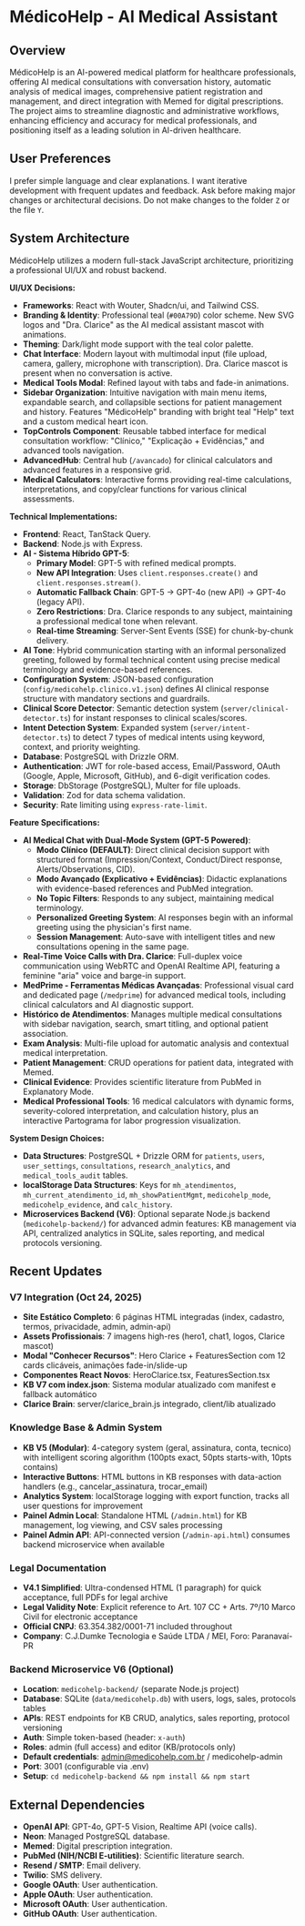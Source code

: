 # MédicoHelp - AI Medical Assistant

## Overview
MédicoHelp is an AI-powered medical platform for healthcare professionals, offering AI medical consultations with conversation history, automatic analysis of medical images, comprehensive patient registration and management, and direct integration with Memed for digital prescriptions. The project aims to streamline diagnostic and administrative workflows, enhancing efficiency and accuracy for medical professionals, and positioning itself as a leading solution in AI-driven healthcare.

## User Preferences
I prefer simple language and clear explanations. I want iterative development with frequent updates and feedback. Ask before making major changes or architectural decisions. Do not make changes to the folder `Z` or the file `Y`.

## System Architecture

MédicoHelp utilizes a modern full-stack JavaScript architecture, prioritizing a professional UI/UX and robust backend.

**UI/UX Decisions:**
-   **Frameworks**: React with Wouter, Shadcn/ui, and Tailwind CSS.
-   **Branding & Identity**: Professional teal (`#00A79D`) color scheme. New SVG logos and "Dra. Clarice" as the AI medical assistant mascot with animations.
-   **Theming**: Dark/light mode support with the teal color palette.
-   **Chat Interface**: Modern layout with multimodal input (file upload, camera, gallery, microphone with transcription). Dra. Clarice mascot is present when no conversation is active.
-   **Medical Tools Modal**: Refined layout with tabs and fade-in animations.
-   **Sidebar Organization**: Intuitive navigation with main menu items, expandable search, and collapsible sections for patient management and history. Features "MédicoHelp" branding with bright teal "Help" text and a custom medical heart icon.
-   **TopControls Component**: Reusable tabbed interface for medical consultation workflow: "Clínico," "Explicação + Evidências," and advanced tools navigation.
-   **AdvancedHub**: Central hub (`/avancado`) for clinical calculators and advanced features in a responsive grid.
-   **Medical Calculators**: Interactive forms providing real-time calculations, interpretations, and copy/clear functions for various clinical assessments.

**Technical Implementations:**
-   **Frontend**: React, TanStack Query.
-   **Backend**: Node.js with Express.
-   **AI - Sistema Híbrido GPT-5**:
    -   **Primary Model**: GPT-5 with refined medical prompts.
    -   **New API Integration**: Uses `client.responses.create()` and `client.responses.stream()`.
    -   **Automatic Fallback Chain**: GPT-5 → GPT-4o (new API) → GPT-4o (legacy API).
    -   **Zero Restrictions**: Dra. Clarice responds to any subject, maintaining a professional medical tone when relevant.
    -   **Real-time Streaming**: Server-Sent Events (SSE) for chunk-by-chunk delivery.
-   **AI Tone**: Hybrid communication starting with an informal personalized greeting, followed by formal technical content using precise medical terminology and evidence-based references.
-   **Configuration System**: JSON-based configuration (`config/medicohelp.clinico.v1.json`) defines AI clinical response structure with mandatory sections and guardrails.
-   **Clinical Score Detector**: Semantic detection system (`server/clinical-detector.ts`) for instant responses to clinical scales/scores.
-   **Intent Detection System**: Expanded system (`server/intent-detector.ts`) to detect 7 types of medical intents using keyword, context, and priority weighting.
-   **Database**: PostgreSQL with Drizzle ORM.
-   **Authentication**: JWT for role-based access, Email/Password, OAuth (Google, Apple, Microsoft, GitHub), and 6-digit verification codes.
-   **Storage**: DbStorage (PostgreSQL), Multer for file uploads.
-   **Validation**: Zod for data schema validation.
-   **Security**: Rate limiting using `express-rate-limit`.

**Feature Specifications:**
-   **AI Medical Chat with Dual-Mode System (GPT-5 Powered)**:
    -   **Modo Clínico (DEFAULT)**: Direct clinical decision support with structured format (Impression/Context, Conduct/Direct response, Alerts/Observations, CID).
    -   **Modo Avançado (Explicativo + Evidências)**: Didactic explanations with evidence-based references and PubMed integration.
    -   **No Topic Filters**: Responds to any subject, maintaining medical terminology.
    -   **Personalized Greeting System**: AI responses begin with an informal greeting using the physician's first name.
    -   **Session Management**: Auto-save with intelligent titles and new consultations opening in the same page.
-   **Real-Time Voice Calls with Dra. Clarice**: Full-duplex voice communication using WebRTC and OpenAI Realtime API, featuring a feminine "aria" voice and barge-in support.
-   **MedPrime - Ferramentas Médicas Avançadas**: Professional visual card and dedicated page (`/medprime`) for advanced medical tools, including clinical calculators and AI diagnostic support.
-   **Histórico de Atendimentos**: Manages multiple medical consultations with sidebar navigation, search, smart titling, and optional patient association.
-   **Exam Analysis**: Multi-file upload for automatic analysis and contextual medical interpretation.
-   **Patient Management**: CRUD operations for patient data, integrated with Memed.
-   **Clinical Evidence**: Provides scientific literature from PubMed in Explanatory Mode.
-   **Medical Professional Tools**: 16 medical calculators with dynamic forms, severity-colored interpretation, and calculation history, plus an interactive Partograma for labor progression visualization.

**System Design Choices:**
-   **Data Structures**: PostgreSQL + Drizzle ORM for `patients`, `users`, `user_settings`, `consultations`, `research_analytics`, and `medical_tools_audit` tables.
-   **localStorage Data Structures**: Keys for `mh_atendimentos`, `mh_current_atendimento_id`, `mh_showPatientMgmt`, `medicohelp_mode`, `medicohelp_evidence`, and `calc_history`.
-   **Microservices Backend (V6)**: Optional separate Node.js backend (`medicohelp-backend/`) for advanced admin features: KB management via API, centralized analytics in SQLite, sales reporting, and medical protocols versioning.

## Recent Updates

### V7 Integration (Oct 24, 2025)
-   **Site Estático Completo**: 6 páginas HTML integradas (index, cadastro, termos, privacidade, admin, admin-api)
-   **Assets Profissionais**: 7 imagens high-res (hero1, chat1, logos, Clarice mascot)
-   **Modal "Conhecer Recursos"**: Hero Clarice + FeaturesSection com 12 cards clicáveis, animações fade-in/slide-up
-   **Componentes React Novos**: HeroClarice.tsx, FeaturesSection.tsx
-   **KB V7 com index.json**: Sistema modular atualizado com manifest e fallback automático
-   **Clarice Brain**: server/clarice_brain.js integrado, client/lib atualizado

### Knowledge Base & Admin System
-   **KB V5 (Modular)**: 4-category system (geral, assinatura, conta, tecnico) with intelligent scoring algorithm (100pts exact, 50pts starts-with, 10pts contains)
-   **Interactive Buttons**: HTML buttons in KB responses with data-action handlers (e.g., cancelar_assinatura, trocar_email)
-   **Analytics System**: localStorage logging with export function, tracks all user questions for improvement
-   **Painel Admin Local**: Standalone HTML (`/admin.html`) for KB management, log viewing, and CSV sales processing
-   **Painel Admin API**: API-connected version (`/admin-api.html`) consumes backend microservice when available

### Legal Documentation  
-   **V4.1 Simplified**: Ultra-condensed HTML (1 paragraph) for quick acceptance, full PDFs for legal archive
-   **Legal Validity Note**: Explicit reference to Art. 107 CC + Arts. 7º/10 Marco Civil for electronic acceptance
-   **Official CNPJ**: 63.354.382/0001-71 included throughout
-   **Company**: C.J.Dumke Tecnologia e Saúde LTDA / MEI, Foro: Paranavaí-PR

### Backend Microservice V6 (Optional)
-   **Location**: `medicohelp-backend/` (separate Node.js project)
-   **Database**: SQLite (`data/medicohelp.db`) with users, logs, sales, protocols tables
-   **APIs**: REST endpoints for KB CRUD, analytics, sales reporting, protocol versioning
-   **Auth**: Simple token-based (header: `x-auth`)
-   **Roles**: admin (full access) and editor (KB/protocols only)
-   **Default credentials**: admin@medicohelp.com.br / medicohelp-admin
-   **Port**: 3001 (configurable via .env)
-   **Setup**: `cd medicohelp-backend && npm install && npm start`

## External Dependencies

-   **OpenAI API**: GPT-4o, GPT-5 Vision, Realtime API (voice calls).
-   **Neon**: Managed PostgreSQL database.
-   **Memed**: Digital prescription integration.
-   **PubMed (NIH/NCBI E-utilities)**: Scientific literature search.
-   **Resend / SMTP**: Email delivery.
-   **Twilio**: SMS delivery.
-   **Google OAuth**: User authentication.
-   **Apple OAuth**: User authentication.
-   **Microsoft OAuth**: User authentication.
-   **GitHub OAuth**: User authentication.